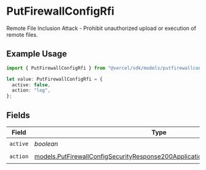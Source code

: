 # PutFirewallConfigRfi

Remote File Inclusion Attack - Prohibit unauthorized upload or execution of remote files.

## Example Usage

```typescript
import { PutFirewallConfigRfi } from "@vercel/sdk/models/putfirewallconfigop.js";

let value: PutFirewallConfigRfi = {
  active: false,
  action: "log",
};
```

## Fields

| Field                                                                                                                                                              | Type                                                                                                                                                               | Required                                                                                                                                                           | Description                                                                                                                                                        |
| ------------------------------------------------------------------------------------------------------------------------------------------------------------------ | ------------------------------------------------------------------------------------------------------------------------------------------------------------------ | ------------------------------------------------------------------------------------------------------------------------------------------------------------------ | ------------------------------------------------------------------------------------------------------------------------------------------------------------------ |
| `active`                                                                                                                                                           | *boolean*                                                                                                                                                          | :heavy_check_mark:                                                                                                                                                 | N/A                                                                                                                                                                |
| `action`                                                                                                                                                           | [models.PutFirewallConfigSecurityResponse200ApplicationJSONResponseBodyAction](../models/putfirewallconfigsecurityresponse200applicationjsonresponsebodyaction.md) | :heavy_check_mark:                                                                                                                                                 | N/A                                                                                                                                                                |